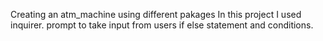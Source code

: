 Creating an atm_machine using different pakages 
In this project I used inquirer. prompt to take input from users if else statement and conditions.  
